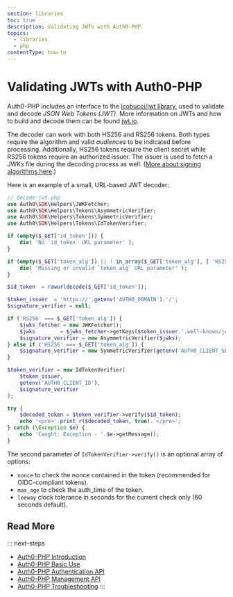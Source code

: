 ```yaml
---
section: libraries
toc: true
description: Validating JWTs with Auth0-PHP
topics:
  - libraries
  - php
contentType: how-to
---
```


# Validating JWTs with Auth0-PHP

Auth0-PHP includes an interface to the [lcobucci/jwt library](https://github.com/lcobucci/jwt), used to validate and decode <dfn data-key="json-web-token">JSON Web Tokens (JWT)</dfn>. More information on JWTs and how to build and decode them can be found [jwt.io](https://jwt.io/).

The decoder can work with both HS256 and RS256 tokens. Both types require the algorithm and valid <dfn data-key="audience">audiences</dfn> to be indicated before processing. Additionally, HS256 tokens require the client secret while RS256 tokens require an authorized issuer. The issuer is used to fetch a JWKs file during the decoding process as well. ([More about signing algorithms here](https://auth0.com/blog/navigating-rs256-and-jwks/).)

Here is an example of a small, URL-based JWT decoder:

```php
// decode-jwt.php
use Auth0\SDK\Helpers\JWKFetcher;
use Auth0\SDK\Helpers\Tokens\AsymmetricVerifier;
use Auth0\SDK\Helpers\Tokens\SymmetricVerifier;
use Auth0\SDK\Helpers\Tokens\IdTokenVerifier;

if (empty($_GET['id_token'])) {
    die( 'No `id_token` URL parameter' );
}

if (empty($_GET['token_alg']) || ! in_array($_GET['token_alg'], [ 'HS256', 'RS256' ])) {
    die( 'Missing or invalid `token_alg` URL parameter' );
}

$id_token  = rawurldecode($_GET['id_token']);

$token_issuer  = 'https://'.getenv('AUTH0_DOMAIN').'/';
$signature_verifier = null;

if ('RS256' === $_GET['token_alg']) {
    $jwks_fetcher = new JWKFetcher();
    $jwks        = $jwks_fetcher->getKeys($token_issuer.'.well-known/jwks.json');
    $signature_verifier = new AsymmetricVerifier($jwks);
} else if ('HS256' === $_GET['token_alg']) {
    $signature_verifier = new SymmetricVerifier(getenv('AUTH0_CLIENT_SECRET'));
}

$token_verifier = new IdTokenVerifier(
    $token_issuer,
    getenv('AUTH0_CLIENT_ID'),
    $signature_verifier
);

try {
    $decoded_token = $token_verifier->verify($id_token);
    echo '<pre>'.print_r($decoded_token, true).'</pre>';
} catch (\Exception $e) {
    echo 'Caught: Exception - '.$e->getMessage();
}
```

The second parameter of `IdTokenVerifier->verify()` is an optional array of options:

* `nonce` to check the nonce contained in the token (recommended for OIDC-compliant tokens).
* `max_age` to check the auth_time of the token.
* `leeway` clock tolerance in seconds for the current check only (60 seconds default).

## Read More

::: next-steps
* [Auth0-PHP Introduction](/libraries/auth0-php)
* [Auth0-PHP Basic Use](/libraries/auth0-php/basic-use)
* [Auth0-PHP Authentication API](/libraries/auth0-php/authentication-api)
* [Auth0-PHP Management API](/libraries/auth0-php/management-api)
* [Auth0-PHP Troubleshooting](/libraries/auth0-php/troubleshooting)
:::
